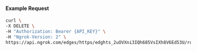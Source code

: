 <!-- Code generated for API Clients. DO NOT EDIT. -->

#### Example Request

```bash
curl \
-X DELETE \
-H "Authorization: Bearer {API_KEY}" \
-H "Ngrok-Version: 2" \
https://api.ngrok.com/edges/https/edghts_2uOVXni3IQh685VsIXh8V6Ed53U/routes/edghtsrt_2uOVXmhyLQOOHZvixHu065cuU89/response_headers
```
